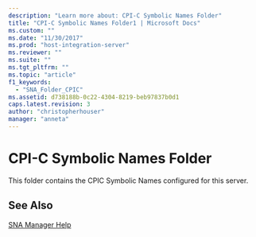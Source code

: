 ```yaml
---
description: "Learn more about: CPI-C Symbolic Names Folder"
title: "CPI-C Symbolic Names Folder1 | Microsoft Docs"
ms.custom: ""
ms.date: "11/30/2017"
ms.prod: "host-integration-server"
ms.reviewer: ""
ms.suite: ""
ms.tgt_pltfrm: ""
ms.topic: "article"
f1_keywords: 
  - "SNA_Folder_CPIC"
ms.assetid: d738188b-0c22-4304-8219-beb97837b0d1
caps.latest.revision: 3
author: "christopherhouser"
manager: "anneta"
---
```

# CPI-C Symbolic Names Folder
This folder contains the CPIC Symbolic Names configured for this server.  
  
## See Also  
 [SNA Manager Help](../core/sna-manager-help1.md)
